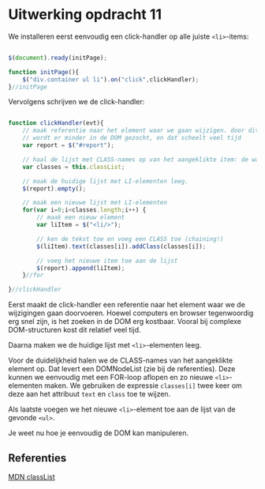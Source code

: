 # Uitwerking opdracht 11
We installeren eerst eenvoudig een click-handler op alle juiste `<li>`-items:

```javascript

$(document).ready(initPage);

function initPage(){
    $("div.container ul li").on("click",clickHandler);
}//initPage
```

Vervolgens schrijven we de click-handler:

```javascript

function clickHandler(evt){
    // maak referentie naar het element waar we gaan wijzigen. door dit maar één keer te doen
    // wordt er minder in de DOM gezocht, en dat scheelt veel tijd
    var report = $("#report");

    // haal de lijst met CLASS-names op van het aangeklikte item: de waarde van THIS verwijst naar het aangeklikte item.
    var classes = this.classList;

    // maak de huidige lijst met LI-elementen leeg.
    $(report).empty();

    // maak een nieuwe lijst met LI-elementen
    for(var i=0;i<classes.length;i++) {
        // maak een nieuw element
        var liItem = $("<li/>");

        // ken de tekst toe en voeg een CLASS toe (chaining!)
        $(liItem).text(classes[i]).addClass(classes[i]);

        // voeg het nieuwe item toe aan de lijst
        $(report).append(liItem);
    }//for

}//clickHandler

```

Eerst maakt de click-handler een referentie naar het element waar we de wijzigingen gaan doorvoeren. Hoewel computers 
en browser tegenwoordig erg snel zijn, is het zoeken in de DOM erg kostbaar. Vooral bij complexe DOM-structuren kost
dit relatief veel tijd.

Daarna maken we de huidige lijst met `<li>`-elementen leeg.

Voor de duidelijkheid halen we de CLASS-names van het aangeklikte element op. Dat levert een DOMNodeList (zie bij de referenties).
Deze kunnen we eenvoudig met een FOR-loop aflopen en zo nieuwe `<li>`-elementen maken. We gebruiken de expressie
`classes[i]` twee keer om deze aan het attribuut `text` en `class` toe te wijzen. 

Als laatste voegen we het nieuwe `<li>`-element toe aan de lijst van de gevonde `<ul>`. 

Je weet nu hoe je eenvoudig de DOM kan manipuleren.

## Referenties
[MDN classList](https://developer.mozilla.org/en-US/docs/Web/API/Element/classList)